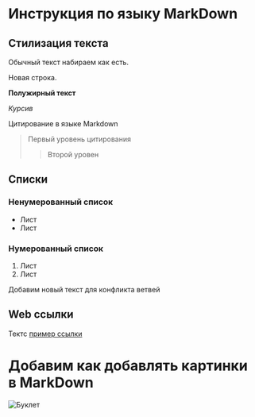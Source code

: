 # Инструкция по языку MarkDown

## Стилизация текста
Обычный текст набираем как есть.

Новая строка. 

**Полужирный текст**

*Курсив*

Цитирование в языке Markdown
> Первый уровень цитирования
>> Второй уровен

## Списки
### Ненумерованный список
* Лист
* Лист

### Нумерованный список
1. Лист
2. Лист

Добавим новый текст для конфликта ветвей

## Web ссылки
Тектс [пример ссылки](http.example.com "Текст ссылки")


# Добавим как добавлять картинки в MarkDown
![Буклет](123.jpeg)